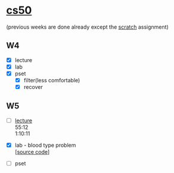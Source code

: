 # [cs50](https://cs50.harvard.edu/x/2022/)
(previous weeks are done already except the [scratch](https://cs50.harvard.edu/x/2022/psets/0/) assignment)  

## W4
- [x] lecture  
- [x] lab  
- [x] pset  
    - [x] filter(less comfortable)  
    - [x] recover  

## W5
- [ ] [lecture](https://cs50.harvard.edu/x/2022/weeks/5/)  
55:12  
1:10:11  
- [x] lab - blood type problem  
[[source code]](https://github.com/me50/yixiangyin/blob/60ce93fc1c84e294657d1a9d247dd5a7abfebbe6/inheritance.c)
- [ ] pset  


